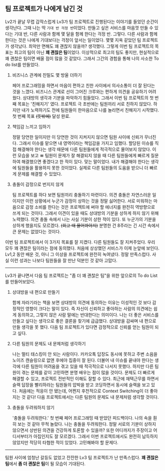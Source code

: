 ## 팀 프로젝트가 나에게 남긴 것

Lv2가 끝날 무렵 갑작스럽게 Lv3가 팀 프로젝트로 진행된다는 이야기를 들었던 순간이 생각난다. 그때 나는 딱 ``기대 반 걱정 반``이었다. 만들고 싶은 서비스를 마음껏 만들 수 있다는 기대 반, 다른 사람과 함께 몇 달을 함께 한다는 걱정 반. 그렇다. 다른 사람과 함께한다는 것은 나에게 기대보다는 걱정이 앞서는 일이었다. 몇몇 지옥 같았던 팀 프로젝트가 생각났다. 최악만 면해도 꽤 괜찮지 않을까? 생각했다. 그렇게 이번 팀 프로젝트의 목표는 최고의 팀이 아닌 **꽤 괜찮은 팀**이었다. 이상적으로 최고의 팀도 좋지만, 현실적으로 꽤 괜찮은 팀이면 배울 점이 많을 것 같았다. 그래서 그간의 경험을 통해 나의 사소한 To do list를 만들었다.

1. 비즈니스 관계에 친밀도 몇 방울 더하기

   페어 프로그래밍을 하면서 마음이 편하고 친한 사이에서 의사소통이 더 잘 된다는 것을 느꼈다. 비즈니스 관계로 선이 그어진 크루와는 편하게 의견을 공유하기 어려웠다. 상대방의 생각과 기분을 파악하기 힘들었다. 그래서 이번 팀 프로젝트의 첫 번째 목표는 '친해지기' 였다. 프로젝트 극 초반에는 팀원끼리 서로 친하지 않았다. 하지만 내가 노력하기도 전에 팀원들이 한마음으로 나를 놀리면서 친해지기 시작했다. 첫 번째 목표 ~~(뜻밖에)~~ 달성 완료.

2. 책임감 느끼고 임하기

   정말 당연한 일이지만 이 당연한 것이 지켜지지 않으면 팀원 사이에 신뢰가 무너진다. 그래서 이슈를 맡으면 내 영역이라는 책임감을 가지고 임했다. 할당된 이슈를 직접 해결해야 한다는 생각 때문에 다른 팀원들에게 적극적으로 물어보지 않았다. 이런 모습을 보고 ㅃ 팀원이 문제가 잘 해결되지 않을 때 다른 팀원들에게 빠르게 질문하여 해결했으면 좋겠다고 한 적이 있다. 맞는 말이었다. 내가 해결해야 한다는 생각에 팀원들을 활용하지 못한 것이었다. 실제로 다른 팀원들의 도움을 받으니 더 빠르게 문제를 해결할 수 있었다.

3. 충돌이 감정으로 번지지 않게

   팀 프로젝트를 하다 보면 팀원끼리 충돌하기 마련이다. 의견 충돌은 자연스러운 일이지만 이런 상황에서 누군가 감정이 상하는 것을 정말 싫어한다. 서로 미워하는 마음으로 감정 소비를 한다는 것은 프로젝트에 써야 할 에너지를 완전히 역방향으로 쓰게 되는 것이다. 그래서 이견이 있을 때도 상대방의 기분을 상하게 하지 않기 위해 노력했다. 의견 충돌 속에서 나는 사실 기분이 상한 적이 있다. 또 누군가의 기분을 상하게 했을지도 모르겠다. ~~(회고 때 물어봐야지)~~ 분명한 건 8주라는 긴 시간 속에서 큰 문제는 없었다는 것이다.

이번 팀 프로젝트에서 이 3가지 목표를 잘 지켰다. 다른 팀원들도 잘 지켜주었다. 우리 모두 꽤 괜찮은 팀이라는 점에 동의했다. 처음에 상상했던 서비스가 이제 눈앞에 보인다. Lv1,2 동안 배운 것, 아니 그 이상을 프로젝트에 완전히 녹여냈다. 정말 만족스럽다. 사실 이런 성과는 나보다 팀원들을 잘 만난 덕분인 것 같아 고맙다.

---

Lv3가 끝나면서 다음 팀 프로젝트는 "좀 더 꽤 괜찮은 팀"을 위한 앞으로의 To do List를 만들어보았다.

1. 상대방을 내 편으로 만들기

   함께 자라기라는 책을 보면 상대방의 의견에 동의하는 이유는 이성적인 것 보다 감정적인 영향이 크다는 말이 있다. 즉 자신이 신뢰하고 좋아하는 사람의 의견에는 쉽게 동의하고, 그렇지 않은 사람 말에는 반대한다는 의미이다. 나는 더 좋은 서비스를 만들고 싶다는 생각으로 좋은 결론을 찾기에 급급했다. 상대방을 감싸며 내 편으로 만들 생각을 못 했다. 다음 팀 프로젝트가 있다면 감정적으로 신뢰를 얻는 팀원이 되고 싶다.

2. 다른 팀원의 문제도 내 문제처럼 생각하기

   나는 멀티 태스킹이 안 되는 사람이다. 카카오톡 답장도 동시에 못하고 주변 소음을 노이즈 캔슬링으로 없앤 후에야 집중이 잘 된다. 더불어 내 이슈를 끝내야 한다는 생각에 다른 팀원이 어려움을 겪고 있을 때 적극적으로 나서지 못했다. 하지만 다른 팀원이 겪는 문제를 같이 고민하면 분명 배우는 점이 많을 것이다. 문제도 더 빠르게 해결할 수 있고, 프로젝트 전반적인 이해도 잘할 수 있다. 최근에 재택근무를 하면서 슬랙 답장을 빨리하라는 팀원들의 압박을 받고 코딩하면서 동시에 슬랙을 보고 있다. 처음에는 적응이 안 됐는데, 어쩐지 후천적으로 Context Switching이 더 좋아지는 것 같다! 다음 프로젝트에서는 다른 팀원의 문제도 내 문제처럼 생각할 것이다.

3. 충돌을 두려워하지 않기

   '충돌을 두려워한다.' 첫 번째 페어 프로그래밍 때 받았던 피드백이다. 나의 속을 훤히 보는 것 같아 무척 놀랐다. 나는 충돌을 두려워한다. 정말 서로의 기분이 상하지 않으면서 상반된 의견을 건강하게 토론할 수 있을까? 또한 어디까지가 주장이고 어디서부터가 아집인지도 잘 모르겠다. 그래서 이번 프로젝트에서도 완전히 납득하지 않았지만 적당히 타협한 적이 있었다. 고민해봐야 할 문제다. 

---

팀원 사이에 엄청난 갈등도 없었고 잔잔한 Lv3 팀 프로젝트가 난 만족스럽다.  **꽤 괜찮은 팀**에서 **좀 더 괜찮은 팀**이 될 모습이 기대된다.

